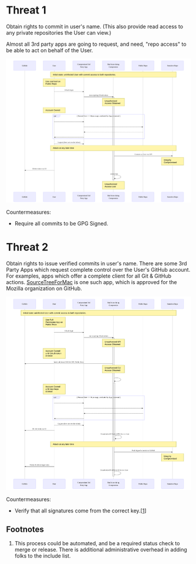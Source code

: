 
# Threat 1
Obtain rights to commit in user's name. (This also provide read access
to any private repositories the User can view.)

Almost all 3rd party apps are going to request, and need, "repo access"
to be able to act on behalf of the User.

![](graph-1.mermaid.svg)

Countermeasures:

- Require all commits to be GPG Signed.

# Threat 2
Obtain rights to issue verified commits in user's name. There are some
3rd Party Apps which request complete control over the User's GitHub
account. For examples, apps which offer a complete client for all Git &
GitHub actions. [SourceTreeForMac](https://www.sourcetreeapp.com/) is
one such app, which is approved for the Mozilla organization on GitHub.

![](graph-2.mermaid.svg)

Countermeasures:

- Verify that all signatures come from the correct key.[[1](#1)]


## Footnotes

1. <span name="1"/> This process could be automated, and be a required
  status check to merge or release. There is additional administrative
  overhead in adding folks to the include list.
